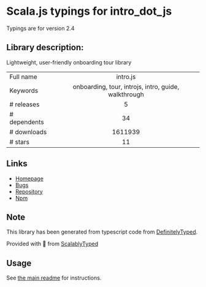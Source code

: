 
# Scala.js typings for intro_dot_js

Typings are for version 2.4

## Library description:
Lightweight, user-friendly onboarding tour library

|                    |                 |
| ------------------ | :-------------: |
| Full name          | intro.js |
| Keywords           | onboarding, tour, introjs, intro, guide, walkthrough |
| # releases         | 5 |
| # dependents       | 34 |
| # downloads        | 1611939 |
| # stars            | 11 |

## Links
- [Homepage](https://introjs.com)
- [Bugs](https://github.com/usablica/intro.js/issues)
- [Repository](https://github.com/usablica/intro.js)
- [Npm](https://www.npmjs.com/package/intro.js)
    


## Note
This library has been generated from typescript code from [DefinitelyTyped](https://definitelytyped.org).

Provided with :purple_heart: from [ScalablyTyped](https://github.com/oyvindberg/ScalablyTyped)

## Usage
See [the main readme](../../readme.md) for instructions.


